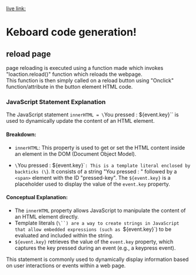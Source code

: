 [live link:](https://srivatsa007.github.io/Geekster-JS/Generating%20keyboard%20code/)

# Keboard code generation!

## reload page
page reloading is executed using a function made which invokes "loaction.reload()" function which reloads the webpage.
<br>
This function is then simply called on a reload button using "Onclick" function/attribute in the button element HTML code.


### JavaScript Statement Explanation

The JavaScript statement `innerHTML = \`You pressed : <span id="pressed-key">\${event.key}\`` is used to dynamically update the content of an HTML element.

#### Breakdown:

- `innerHTML`: This property is used to get or set the HTML content inside an element in the DOM (Document Object Model).

- `\`You pressed : <span id="pressed-key">\${event.key}\``: This is a template literal enclosed by backticks (\`). It consists of a string "You pressed : " followed by a `<span>` element with the ID "pressed-key". The `${event.key}` is a placeholder used to display the value of the `event.key` property.

#### Conceptual Explanation:

- The `innerHTML` property allows JavaScript to manipulate the content of an HTML element directly.
- Template literals (`\``) are a way to create strings in JavaScript that allow embedded expressions (such as `${event.key}`) to be evaluated and included within the string.
- `${event.key}` retrieves the value of the `event.key` property, which captures the key pressed during an event (e.g., a keypress event).

This statement is commonly used to dynamically display information based on user interactions or events within a web page.
